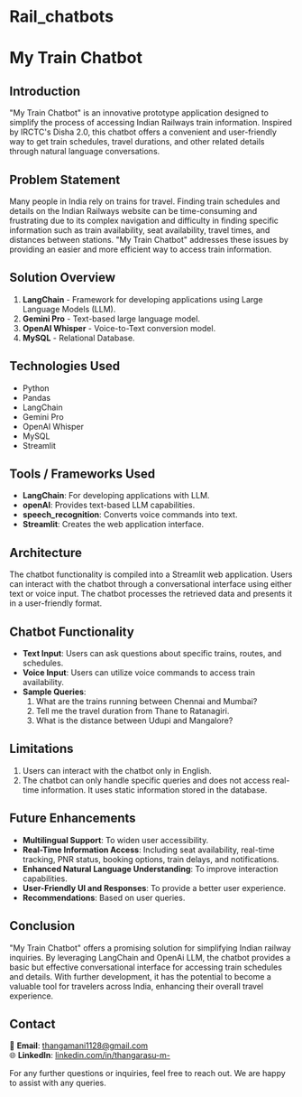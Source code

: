 # Rail_chatbots
# My Train Chatbot

## Introduction

"My Train Chatbot" is an innovative prototype application designed to simplify the process of accessing Indian Railways train information. Inspired by IRCTC's Disha 2.0, this chatbot offers a convenient and user-friendly way to get train schedules, travel durations, and other related details through natural language conversations.

## Problem Statement

Many people in India rely on trains for travel. Finding train schedules and details on the Indian Railways website can be time-consuming and frustrating due to its complex navigation and difficulty in finding specific information such as train availability, seat availability, travel times, and distances between stations. "My Train Chatbot" addresses these issues by providing an easier and more efficient way to access train information.

## Solution Overview

1. **LangChain** - Framework for developing applications using Large Language Models (LLM).
2. **Gemini Pro** - Text-based large language model.
3. **OpenAI Whisper** - Voice-to-Text conversion model.
4. **MySQL** - Relational Database.

## Technologies Used

- Python
- Pandas
- LangChain
- Gemini Pro
- OpenAI Whisper
- MySQL
- Streamlit

## Tools / Frameworks Used

- **LangChain**: For developing applications with LLM.
- **openAI**: Provides text-based LLM capabilities.
- **speech_recognition**: Converts voice commands into text.
- **Streamlit**: Creates the web application interface.

## Architecture

The chatbot functionality is compiled into a Streamlit web application. Users can interact with the chatbot through a conversational interface using either text or voice input. The chatbot processes the retrieved data and presents it in a user-friendly format.

## Chatbot Functionality

- **Text Input**: Users can ask questions about specific trains, routes, and schedules.
- **Voice Input**: Users can utilize voice commands to access train availability.
- **Sample Queries**:
  1. What are the trains running between Chennai and Mumbai?
  2. Tell me the travel duration from Thane to Ratanagiri.
  3. What is the distance between Udupi and Mangalore?


## Limitations

1. Users can interact with the chatbot only in English.
2. The chatbot can only handle specific queries and does not access real-time information. It uses static information stored in the database.

## Future Enhancements

- **Multilingual Support**: To widen user accessibility.
- **Real-Time Information Access**: Including seat availability, real-time tracking, PNR status, booking options, train delays, and notifications.
- **Enhanced Natural Language Understanding**: To improve interaction capabilities.
- **User-Friendly UI and Responses**: To provide a better user experience.
- **Recommendations**: Based on user queries.

## Conclusion

"My Train Chatbot" offers a promising solution for simplifying Indian railway inquiries. By leveraging LangChain and OpenAi LLM, the chatbot provides a basic but effective conversational interface for accessing train schedules and details. With further development, it has the potential to become a valuable tool for travelers across India, enhancing their overall travel experience.

## Contact

📧 **Email**: thangamani1128@gmail.com  
🌐 **LinkedIn**: [linkedin.com/in/thangarasu-m-](https://linkedin.com/in/thangarasu-m-)

For any further questions or inquiries, feel free to reach out. We are happy to assist with any queries.
